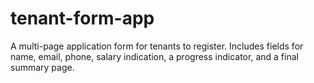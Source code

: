 # tenant-form-app
A multi-page application form for tenants to register. Includes fields for name, email, phone, salary indication, a progress indicator, and a final summary page.
